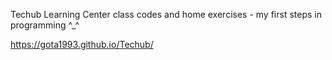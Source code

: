 Techub Learning Center class codes and home exercises - my first steps in programming ^_^ 

https://gota1993.github.io/Techub/
